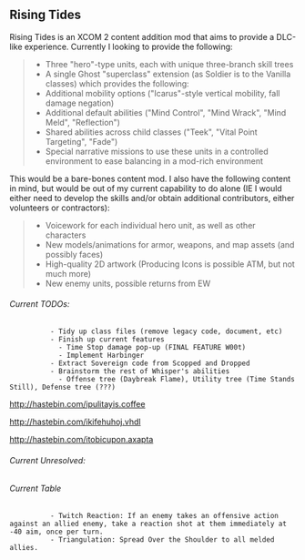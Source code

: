 ## Rising Tides

Rising Tides is an XCOM 2 content addition mod that aims to provide a DLC-like experience. Currently I looking to provide the following:

>- Three "hero"-type units, each with unique three-branch skill trees
>- A single Ghost "superclass" extension (as Soldier is to the Vanilla classes) which provides the following:
>  - Additional mobility options ("Icarus"-style vertical mobility, fall damage negation)
>  - Additional default abilities ("Mind Control", "Mind Wrack", "Mind Meld", "Reflection")
>  - Shared abilities across child classes ("Teek", "Vital Point Targeting", "Fade")
>- Special narrative missions to use these units in a controlled environment to ease balancing in a mod-rich environment

This would be a bare-bones content mod. I also have the following content in mind, but would be out of my current capability to do alone (IE I would either need to develop the skills and/or obtain additional contributors, either volunteers or contractors):

>- Voicework for each individual hero unit, as well as other characters 
>- New models/animations for armor, weapons, and map assets (and possibly faces)
>- High-quality 2D artwork (Producing Icons is possible ATM, but not much more)
>- New enemy units, possible returns from EW

###### Current TODOs:  
              - Tidy up class files (remove legacy code, document, etc)
              - Finish up current features
                - Time Stop damage pop-up (FINAL FEATURE W00t)
                - Implement Harbinger
              - Extract Sovereign code from Scopped and Dropped
              - Brainstorm the rest of Whisper's abilities
                - Offense tree (Daybreak Flame), Utility tree (Time Stands Still), Defense tree (???)
                  
http://hastebin.com/ipulitayis.coffee

http://hastebin.com/ikifehuhoj.vhdl

http://hastebin.com/itobicupon.axapta

              
###### Current Unresolved:


###### Current Table
              - Twitch Reaction: If an enemy takes an offensive action against an allied enemy, take a reaction shot at them immediately at -40 aim, once per turn.
              - Triangulation: Spread Over the Shoulder to all melded allies.
              
